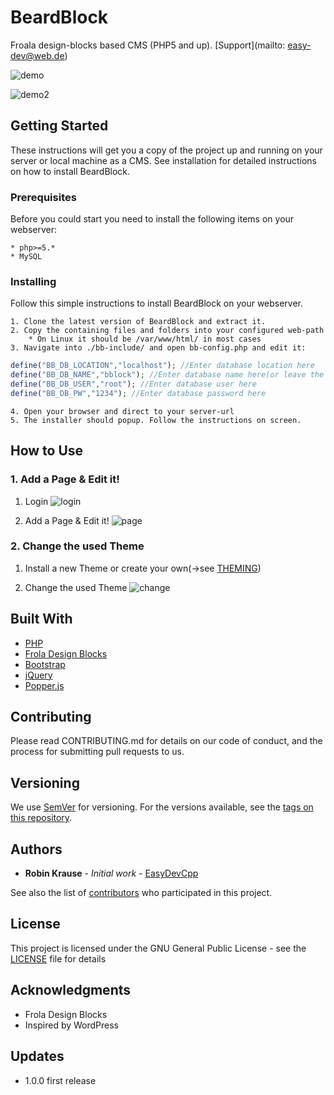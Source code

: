 BeardBlock
=================

Froala design-blocks based CMS (PHP5 and up). [Support](mailto: easy-dev@web.de)

![demo](https://i.imgur.com/m6SNlRm.gif)

![demo2](https://i.imgur.com/EbRB0En.gif)

## Getting Started

These instructions will get you a copy of the project up and running on your server or local machine as a CMS. See installation for detailed instructions on how to install BeardBlock.

### Prerequisites

Before you could start you need to install the following items on your webserver:

```
* php>=5.*
* MySQL
```

### Installing

Follow this simple instructions to install BeardBlock on your webserver.

```
1. Clone the latest version of BeardBlock and extract it.
2. Copy the containing files and folders into your configured web-path
    * On Linux it should be /var/www/html/ in most cases
3. Navigate into ./bb-include/ and open bb-config.php and edit it:
```
```php
define("BB_DB_LOCATION","localhost"); //Enter database location here
define("BB_DB_NAME","bblock"); //Enter database name here(or leave the same[recommended])
define("BB_DB_USER","root"); //Enter database user here
define("BB_DB_PW","1234"); //Enter database password here
```
```
4. Open your browser and direct to your server-url
5. The installer should popup. Follow the instructions on screen.
```

## How to Use

### 1. Add a Page & Edit it!

1. Login
![login](https://i.imgur.com/m6SNlRm.gif)

2. Add a Page & Edit it!
![page](https://i.imgur.com/XyOuNe7.gif)

### 2. Change the used Theme

1. Install a new Theme or create your own(->see [THEMING](THEMING.md))

2. Change the used Theme
![change](https://i.imgur.com/Sb5Ipnu.gif)

## Built With

* [PHP](http://www.php.net)
* [Frola Design Blocks](https://github.com/froala/design-blocks)
* [Bootstrap](https://getbootstrap.com/)
* [jQuery](https://jquery.com/)
* [Popper.js](https://popper.js.org/)

## Contributing

Please read CONTRIBUTING.md for details on our code of conduct, and the process for submitting pull requests to us.

## Versioning

We use [SemVer](http://semver.org/) for versioning. For the versions available, see the [tags on this repository](https://github.com/EasyDevCpp/BeardBlock/tags). 

## Authors

* **Robin Krause** - *Initial work* - [EasyDevCpp](https://github.com/EasyDevCpp/)

See also the list of [contributors](https://github.com/EasyDevCpp/BeardBlock/contributors) who participated in this project.

## License

This project is licensed under the GNU General Public License - see the [LICENSE](LICENSE) file for details

## Acknowledgments

* Frola Design Blocks
* Inspired by WordPress

## Updates
* 1.0.0 first release
